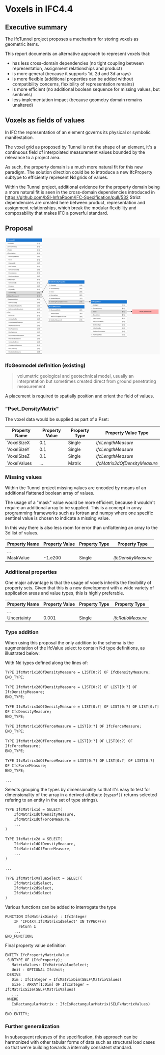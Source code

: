 # Voxels in IFC4.4

## Executive summary

The IfcTunnel project proposes a mechanism for storing voxels as geometric items.

This report documents an alternative approach to represent voxels that:

- has less cross-domain dependencies (no tight coupling between representation, assignment relationships and product)
- is more general (because it supports 1d, 2d and 3d arrays)
- is more flexible (additional properties can be added without compatibility concerns, flexibility of representation remains)
- is more efficient (no additional boolean sequence for missing values, but sentinels)
- less implementation impact (because geometry domain remains unaltered)

## Voxels as fields of values

In IFC the representation of an element governs its physical or symbolic manifestation.

The voxel grid as proposed by Tunnel is not the shape of an element, it's a continuous field of interpolated measurement values bounded by the relevance to a project area.

As such, the property domain is a much more natural fit for this new paradigm. The solution direction could be to introduce a new IfcProperty subtype to efficiently represent Nd grids of values.

Within the Tunnel project, additional evidence for the property domain being a more natural fit is seen in the cross-domain dependencies introduced in https://github.com/bSI-InfraRoom/IFC-Specification/pull/532 Strict dependencies are created here between product, representation and assignment relationships, which break the modular flexibility and composability that makes IFC a powerful standard. 

## Proposal

![Concept diagram of an IfcGeomodel with placement and property set](concept-1.png)

### IfcGeomodel definition (existing)

> volumetric geological and geotechnical model, usually an interpretation but sometimes created direct from ground penetrating measurement

A placement is required to spatially position and orient the field of values.

### "Pset_DensityMatrix"

The voxel data would be supplied as part of a Pset:

Property Name | Property Value | Property Type | Property Value Type
--------------|----------------|---------------|--------------------
VoxelSizeX    | 0.1            | Single        | *IfcLengthMeasure*
VoxelSizeY    | 0.1            | Single        | *IfcLengthMeasure*
VoxelSizeZ    | 0.1            | Single        | *IfcLengthMeasure*
VoxelValues   | ...            | Matrix        | *IfcMatrix3dOfDensityMeasure*

### Missing values

Within the Tunnel project missing values are encoded by means of an additional flattened boolean array of values.

The usage of a "mask" value would be more efficient, because it wouldn't require an additional array to be supplied. This is a concept in array programming frameworks such as fortran and numpy where one specific sentinel value is chosen to indicate a missing value.

In this way there is also less room for error than unflattening an array to the 3d list of values.

Property Name | Property Value | Property Type | Property Type
--------------|----------------|---------------|--------------------
...           |                |
MaskValue     | -1.e200        | Single        | *IfcDensityMeasure*

### Additional properties

One major advantage is that the usage of voxels inherits the flexibility of property sets. Given that this is a new development with a wide variety of application areas and value types, this is highly preferable.

Property Name | Property Value | Property Type | Property Type
--------------|----------------|---------------|--------------------
...           |                |
Uncertainty   | 0.001          | Single        | *IfcRatioMeasure*

### Type addition

When using this proposal the only addition to the schema is the augmentation of the IfcValue select to contain Nd type definitions, as illustrated below:

With Nd types defined along the lines of:

~~~
TYPE IfcMatrix1dOfDensityMeasure = LIST[0:?] OF IfcDensityMeasure;
END_TYPE;

TYPE IfcMatrix2dOfDensityMeasure = LIST[0:?] OF LIST[0:?] OF IfcDensityMeasure;
END_TYPE;

TYPE IfcMatrix3dOfDensityMeasure = LIST[0:?] OF LIST[0:?] OF LIST[0:?] OF IfcDensityMeasure;
END_TYPE;

TYPE IfcMatrix1dOfForceMeasure = LIST[0:?] OF IfcForceMeasure;
END_TYPE;

TYPE IfcMatrix2dOfForceMeasure = LIST[0:?] OF LIST[0:?] OF IfcForceMeasure;
END_TYPE;

TYPE IfcMatrix3dOfForceMeasure = LIST[0:?] OF LIST[0:?] OF LIST[0:?] OF IfcForceMeasure;
END_TYPE;

...
~~~

Selects grouping the types by dimensionality so that it's easy to test for dimensionality of the array in a derived attribute (`typeof()` returns selected refering to an entity in the set of type strings).

~~~
TYPE IfcMatrix1d = SELECT(
    IfcMatrix1dOfDensityMeasure,
    IfcMatrix1dOfForceMeasure,
    ...
)

TYPE IfcMatrix2d = SELECT(
    IfcMatrix1dOfDensityMeasure,
    IfcMatrix1dOfForceMeasure,
    ...
)

...

TYPE IfcMatrixValueSelect = SELECT(
    IfcMatrix1dSelect,
    IfcMatrix2dSelect,
    IfcMatrix3dSelect
)
~~~

Various functions can be added to interrogate the type

~~~
FUNCTION IfcMatrixDim(v) : IfcInteger
    IF 'IFC4X4.IfcMatrix1dSelect' IN TYPEOF(v)
      return 1
    ...
END_FUNCTION;
~~~

Final property value definition

~~~
ENTITY IfcPropertyMatrixValue
 SUBTYPE OF (IfcProperty);
   MatrixValues: IfcMatrixValueSelect;
   Unit : OPTIONAL IfcUnit;
 DERIVE
   Dim : IfcInteger = IfcMatrixDim(SELF\MatrixValues)
   Size : ARRAY[1:Dim] OF IfcInteger = IfcMatrixSize(SELF\MatrixValues)
   ...
 WHERE
   IsRectangularMatrix : IfcIsRectangularMatrix(SELF\MatrixValues)
   ...
END_ENTITY;
~~~

### Further generalization

In subsequent releases of the specification, this approach can be harmonized with other tabular forms of data such as structural load cases so that we're building towards a internally consistent standard.
